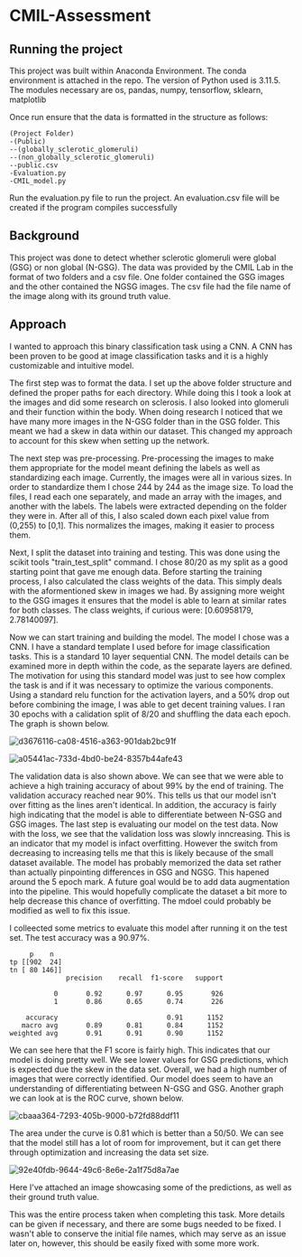 # CMIL-Assessment

## Running the project

This project was built within Anaconda Environment. The conda environment is attached in the repo.
The version of Python used is 3.11.5. The modules necessary are os, pandas, numpy, tensorflow, sklearn, matplotlib

Once run ensure that the data is formatted in the structure as follows:
```
(Project Folder)
-(Public)
--(globally_sclerotic_glomeruli)
--(non_globally_sclerotic_glomeruli)
--public.csv
-Evaluation.py
-CMIL_model.py
```

Run the evaluation.py file to run the project. An evaluation.csv file will be created if the program compiles successfully


## Background

This project was done to detect whether sclerotic glomeruli were global (GSG) or non global (N-GSG). The data was provided by the CMIL Lab in the format of two folders and a csv file. One folder contained the GSG images and the other contained the NGSG images. The csv file had the file name of the image along with its ground truth value.

## Approach

I wanted to approach this binary classification task using a CNN. A CNN has been proven to be good at image classification tasks and it is a highly customizable and intuitive model.

The first step was to format the data. I set up the above folder structure and defined the proper paths for each directory. While doing this I took a look at the images and did some research on sclerosis. I also looked into glomeruli and their function within the body. When doing research I noticed that we have many more images in the N-GSG folder than in the GSG folder. This meant we had a skew in data within our dataset. This changed my approach to account for this skew when setting up the network.

The next step was pre-processing. Pre-processing the images to make them appropriate for the model meant defining the labels as well as standardizing each image. Currently, the images were all in various sizes. In order to standardize them I chose 244 by 244 as the image size. To load the files, I read each one separately, and made an array with the images, and another with the labels. The labels were extracted depending on the folder they were in. After all of this, I also scaled down each pixel value from (0,255) to [0,1]. This normalizes the images, making it easier to process them. 

Next, I split the dataset into training and testing. This was done using the scikit tools "train_test_split" command. I chose 80/20 as my split as a good starting point that gave me enough data. Before starting the training process, I also calculated the class weights of the data. This simply deals with the aformentioned skew in images we had. By assigning more weight to the GSG images it ensures that the model is able to learn at similar rates for both classes. The class weights, if curious were: [0.60958179, 2.78140097]. 

Now we can start training and building the model. The model I chose was a CNN. I have a standard template I used before for image classification tasks. This is a standard 10 layer sequential CNN. The model details can be examined more in depth within the code, as the separate layers are defined. The motivation for using this standard model was just to see how complex the task is and if it was necessary to optimize the various components. Using a standard relu function for the activation layers, and a 50% drop out before combining the image, I was able to get decent training values. I ran 30 epochs with a calidation split of 8/20 and shuffling the data each epoch. The graph is shown below.

![d3676116-ca08-4516-a363-901dab2bc91f](https://github.com/i-mohammed2/CMIL-Assessment/assets/106894101/9efbf033-3edf-4c8e-b6a9-e574f32e1146)

![a05441ac-733d-4bd0-be24-8357b44afe43](https://github.com/i-mohammed2/CMIL-Assessment/assets/106894101/5db793cd-cd49-49a4-8a65-7bffd6a89f1d)

The validation data is also shown above. We can see that we were able to achieve a high training accuracy of about 99% by the end of training. The validation accuracy reached near 90%. This tells us that our model isn't over fitting as the lines aren't identical. In addition, the accuracy is fairly high indicating that the model is able to differentiate between N-GSG and GSG images. The last step is evaluating our model on the test data. Now with the loss, we see that the validation loss was slowly inncreasing. This is an indicator that my model is infact overfitting. However the switch from decreasing to increasing tells me that this is likely because of the small dataset available. The model has probably memorized the data set rather than actually pinpointing differences in GSG and NGSG. This hapened around the 5 epoch mark. A future goal would be to add data augmentation into the pipeline. This would hopefully complicate the dataset a bit more to help decrease this chance of overfitting. The mdoel could probably be modified as well to fix this issue.

I colleected some metrics to evaluate this model after running it on the test set. The test accuracy was a 90.97%.

```
     p    n
tp [[902  24]
tn [ 80 146]]
              precision    recall  f1-score   support

           0       0.92      0.97      0.95       926
           1       0.86      0.65      0.74       226

    accuracy                           0.91      1152
   macro avg       0.89      0.81      0.84      1152
weighted avg       0.91      0.91      0.90      1152
```

We can see here that the F1 score is fairly high. This indicates that our model is doing pretty well. We see lower values for GSG predictions, which is expected due the skew in the data set. Overall, we had a high number of images that were correctly identified. Our model does seem to have an understanding of differentiating between N-GSG and GSG. Another graph we can look at is the ROC curve, shown below.

![cbaaa364-7293-405b-9000-b72fd88ddf11](https://github.com/i-mohammed2/CMIL-Assessment/assets/106894101/ac8f6330-5ae1-42d5-801f-221db17b5897)

The area under the curve is 0.81 which is better than a 50/50. We can see that the model still has a lot of room for improvement, but it can get there through optimization and increasing the data set size.

![92e40fdb-9644-49c6-8e6e-2a1f75d8a7ae](https://github.com/i-mohammed2/CMIL-Assessment/assets/106894101/b6dca763-f31e-47fb-b154-5e239db42105)

Here I've attached an image showcasing some of the predictions, as well as their ground truth value.

This was the entire process taken when completing this task. More details can be given if necessary, and there are some bugs needed to be fixed. I wasn't able to conserve the initial file names, which may serve as an issue later on, however, this should be easily fixed with some more work.
